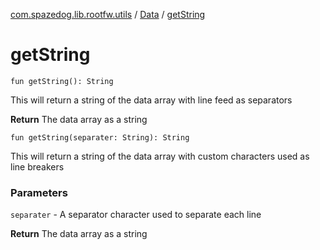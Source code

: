 [com.spazedog.lib.rootfw.utils](../index.md) / [Data](index.md) / [getString](.)

# getString

`fun getString(): String`

This will return a string of the data array with line feed as separators

**Return**
The data array as a string

`fun getString(separater: String): String`

This will return a string of the data array with custom characters used as line breakers

### Parameters

`separater` - A separator character used to separate each line

**Return**
The data array as a string

